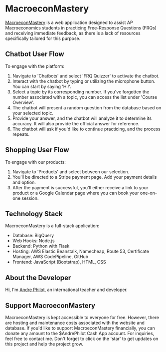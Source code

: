 # MacroeconMastery

[MacroeconMastery](https://macroeconmastery.com/) is a web application designed to assist AP Macroeconomics students in practicing Free-Response Questions (FRQs) and receiving immediate feedback, as there is a lack of resources specifically tailored for this purpose.

## Chatbot User Flow

To engage with the platform:
1. Navigate to 'Chatbots' and select 'FRQ Quizzer' to activate the chatbot.
2. Interact with the chatbot by typing or utilizing the microphone button. You can start by saying 'Hi!'.
3. Select a topic by its corresponding number. If you've forgotten the number associated with a topic, you can access the list under 'Course Overview'.
4. The chatbot will present a random question from the database based on your selected topic.
5. Provide your answer, and the chatbot will analyze it to determine its accuracy. It will also provide the official answer for reference.
6. The chatbot will ask if you'd like to continue practicing, and the process repeats.
   
## Shopping User Flow

To engage with our products:
1. Navigate to 'Products' and select between our selection.
2. You'll be directed to a Stripe payment page. Add your payment details and option.
3. After the payment is successful, you'll either receive a link to your product or a Google Calendar page where you can book your one-on-one session.

## Technology Stack

MacroeconMastery is a full-stack application:
- Database: BigQuery
- Web Hooks: Node.js
- Backend: Python with Flask
- Hosting: AWS Elastic Beanstalk, Namecheap, Route 53, Certificate Manager, AWS CodePipeline, GitHub
- Frontend: JavaScript (Bootstrap), HTML, CSS

## About the Developer

Hi, I'm [Andre Philot](https://andrephilot.github.io/portfolio/), an international teacher and developer.

## Support MacroeconMastery

MacroeconMastery is kept accessible to everyone for free. However, there are hosting and maintenance costs associated with the website and database. If you'd like to support MacroeconMastery financially, you can donate any amount to the $AndrePhilot Cash App account. For inquiries, feel free to contact me. Don't forget to click on the 'star' to get updates on this project and help the project grow.
